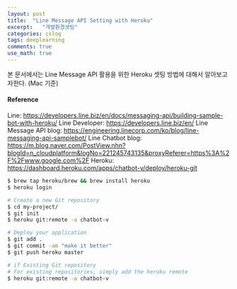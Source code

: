 ```yaml
---
layout: post
title:  "Line Message API Setting with Heroku"
excerpt:   "개발환경셋팅"
categories: cslog
tags: deeplearning
comments: true
use_math: true
---
```


본 문서에서는 Line Message API 활용을 위한 Heroku 셋팅 방법에 대해서 알아보고자한다. (Mac 기준)

#### Reference
Line: https://developers.line.biz/en/docs/messaging-api/building-sample-bot-with-heroku/
Line Developer: https://developers.line.biz/en/
Line Message API blog: https://engineering.linecorp.com/ko/blog/line-messaging-api-samplebot/
Line Chatbot blog: https://m.blog.naver.com/PostView.nhn?blogId=n_cloudplatform&logNo=221245743135&proxyReferer=https%3A%2F%2Fwww.google.com%2F
Heroku: https://dashboard.heroku.com/apps/chatbot-v/deploy/heroku-git

```bash
$ brew tap heroku/brew && brew install heroku
$ heroku login

# Create a new Git repository
$ cd my-project/
$ git init
$ heroku git:remote -a chatbot-v

# Deploy your application
$ git add .
$ git commit -am "make it better"
$ git push heroku master

# if Existing Git repository
# For existing repositories, simply add the heroku remote
$ heroku git:remote -a chatbot-v
```